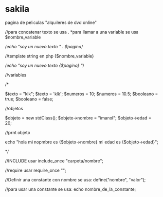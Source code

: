 # sakila
pagina de peliculas "alquileres de dvd online"



//para concatenar texto se usa . *para llamar a una variable se usa $nombre_variable

/*echo "soy un nuevo texto " . $pagina*/

//template string en php {$nombre_variable}

/*echo "soy un nuevo texto {$pagina} "*/

//variables

/*

$texto = "klk";
$texto = 'klk';
$numeros = 10;
$numeros = 10.5;
$booleano = true;
$booleano = false;

//objetos 

$objeto = new stdClass();
$objeto->nombre = "imanol";
$objeto->edad = 20;

//prnt objeto

echo "hola mi nopmbre es {$objeto->nombre} mi edad es {$objeto->edad}";

*/

//INCLUDE usar include_once "carpeta/nombre";

//require usar require_once "";

//Definir una constante con nombre se usa: define("nombre", "valor");

//para usar una constante se usa: echo nombre_de_la_constante;


